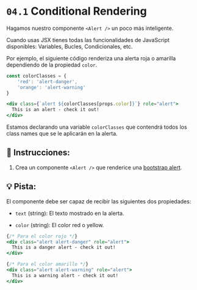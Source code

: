 # `04.1` Conditional Rendering

Hagamos nuestro componente `<Alert />` un poco más inteligente.

Cuando usas JSX tienes todas las funcionalidades de JavaScript disponibles: Variables, Bucles, Condicionales, etc.

Por ejemplo, el siguiente código renderiza una alerta roja o amarilla dependiendo de la propiedad `color`.

```jsx
const colorClasses = {
    'red': 'alert-danger',
    'orange': 'alert-warning'
}

<div class={`alert ${colorClasses[props.color]}`} role="alert">
  This is an alert - check it out!
</div>
```

Estamos declarando una variable `colorClasses` que contendrá todos los class names que se le aplicarán en la alerta.

##  📝 Instrucciones:

1. Crea un componente `<Alert />` que renderice una [bootstrap alert](https://getbootstrap.com/docs/4.0/components/alerts/#examples). 

## 💡 Pista: 

El componente debe ser capaz de recibir las siguientes dos propiedades:

+ `text` (string): El texto mostrado en la alerta.

+ `color` (string): El color red o yellow.

```jsx
{/* Para el color rojo */}
<div class="alert alert-danger" role="alert">
  This is a danger alert - check it out!
</div>

{/* Para el color amarillo */}
<div class="alert alert-warning" role="alert">
  This is a warning alert - check it out!
</div>
```
